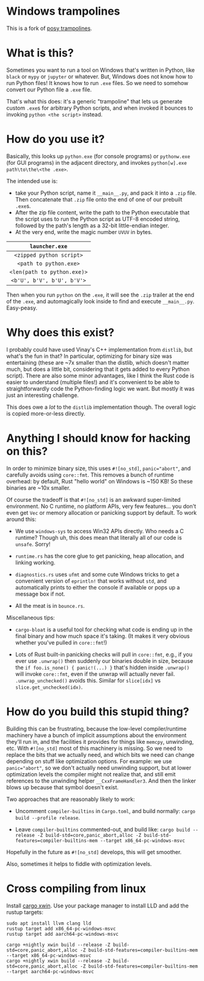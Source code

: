# Windows trampolines

This is a fork
of [posy trampolines](https://github.com/njsmith/posy/tree/dda22e6f90f5fefa339b869dd2bbe107f5b48448/src/trampolines/windows-trampolines/posy-trampoline).

# What is this?

Sometimes you want to run a tool on Windows that's written in Python, like
`black` or `mypy` or `jupyter` or whatever. But, Windows does not know how to
run Python files! It knows how to run `.exe` files. So we need to somehow
convert our Python file a `.exe` file.

That's what this does: it's a generic "trampoline" that lets us generate custom
`.exe`s for arbitrary Python scripts, and when invoked it bounces to invoking
`python <the script>` instead.

# How do you use it?

Basically, this looks up `python.exe` (for console programs) or
`pythonw.exe` (for GUI programs) in the adjacent directory, and invokes
`python[w].exe path\to\the\<the .exe>`.

The intended use is:

* take your Python script, name it `__main__.py`, and pack it
  into a `.zip` file. Then concatenate that `.zip` file onto the end of one of our
  prebuilt `.exe`s.
* After the zip file content, write the path to the Python executable that the script uses to run
  the Python script as UTF-8 encoded string, followed by the path's length as a 32-bit little-endian
  integer.
* At the very end, write the magic number `UVUV` in bytes.

|       `launcher.exe`        |
|:---------------------------:|
|  `<zipped python script>`   |
|   `<path to python.exe>`    |
| `<len(path to python.exe)>` |
| `<b'U', b'V', b'U', b'V'>`  |

Then when you run `python` on the `.exe`, it will see the `.zip` trailer at the
end of the `.exe`, and automagically look inside to find and execute
`__main__.py`. Easy-peasy.

# Why does this exist?

I probably could have used Vinay's C++ implementation from `distlib`, but what's
the fun in that? In particular, optimizing for binary size was entertaining
(these are ~7x smaller than the distlib, which doesn't matter much, but does a
little bit, considering that it gets added to every Python script). There are
also some minor advantages, like I think the Rust code is easier to understand
(multiple files!) and it's convenient to be able to straightforwardly code the
Python-finding logic we want. But mostly it was just an interesting challenge.

This does owe a *lot* to the `distlib` implementation though. The overall logic
is copied more-or-less directly.

# Anything I should know for hacking on this?

In order to minimize binary size, this uses `#![no_std]`, `panic="abort"`, and
carefully avoids using `core::fmt`. This removes a bunch of runtime overhead: by
default, Rust "hello world" on Windows is ~150 KB! So these binaries are ~10x
smaller.

Of course the tradeoff is that `#![no_std]` is an awkward super-limited
environment. No C runtime, no platform APIs, very few features... you don't even
get `Vec` or memory allocation or panicking support by default. To work around
this:

- We use `windows-sys` to access Win32 APIs directly. Who needs a C runtime?
  Though uh, this does mean that literally all of our code is `unsafe`. Sorry!

- `runtime.rs` has the core glue to get panicking, heap allocation, and linking
  working.

- `diagnostics.rs` uses `ufmt` and some cute Windows tricks to get a convenient
  version of `eprintln!` that works without `std`, and automatically prints to
  either the console if available or pops up a message box if not.

- All the meat is in `bounce.rs`.

Miscellaneous tips:

- `cargo-bloat` is a useful tool for checking what code is ending up in the
  final binary and how much space it's taking. (It makes it very obvious whether
  you've pulled in `core::fmt`!)

- Lots of Rust built-in panicking checks will pull in `core::fmt`, e.g., if you
  ever use `.unwrap()` then suddenly our binaries double in size, because the
  `if foo.is_none() { panic!(...) }` that's hidden inside `.unwrap()` will
  invoke `core::fmt`, even if the unwrap will actually never fail.
  `.unwrap_unchecked()` avoids this. Similar for `slice[idx]` vs
  `slice.get_unchecked(idx)`.

# How do you build this stupid thing?

Building this can be frustrating, because the low-level compiler/runtime
machinery have a bunch of implicit assumptions about the environment they'll run
in, and the facilities it provides for things like `memcpy`, unwinding, etc.
With `#![no_std]` most of this machinery is missing. So we need to replace the
bits that we actually need, and which bits we need can change depending on stuff
like optimization options. For example: we use `panic="abort"`, so we don't
actually need unwinding support, but at lower optimization levels the compiler
might not realize that, and still emit references to the unwinding helper
`__CxxFrameHandler3`. And then the linker blows up because that symbol doesn't
exist.

Two approaches that are reasonably likely to work:

- Uncomment `compiler-builtins` in `Cargo.toml`, and build normally: `cargo
  build --profile release`.

- Leave `compiler-builtins` commented-out, and build like: `cargo build
  --release -Z build-std=core,panic_abort,alloc -Z
  build-std-features=compiler-builtins-mem --target x86_64-pc-windows-msvc`

Hopefully in the future as `#![no_std]` develops, this will get smoother.

Also, sometimes it helps to fiddle with optimization levels.

# Cross compiling from linux

Install [cargo xwin](https://github.com/rust-cross/cargo-xwin). Use your
package manager to install LLD and add the rustup targets:

```shell
sudo apt install llvm clang lld
rustup target add x86_64-pc-windows-msvc
rustup target add aarch64-pc-windows-msvc
```

```shell
cargo +nightly xwin build --release -Z build-std=core,panic_abort,alloc -Z build-std-features=compiler-builtins-mem --target x86_64-pc-windows-msvc
cargo +nightly xwin build --release -Z build-std=core,panic_abort,alloc -Z build-std-features=compiler-builtins-mem --target aarch64-pc-windows-msvc
```
